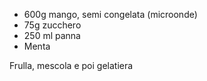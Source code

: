 - 600g mango, semi congelata (microonde) 
- 75g zucchero 
- 250 ml panna
- Menta

Frulla, mescola e poi gelatiera
